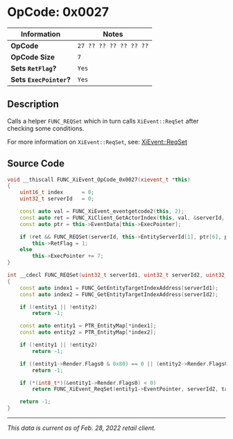 # OpCode: 0x0027

| Information               | Notes |
|---                        |---    |
| **OpCode**                | `27 ?? ?? ?? ?? ?? ??` |
| **OpCode Size**           | `7`   |
| **Sets `RetFlag`?**       | `Yes` |
| **Sets `ExecPointer`?**   | `Yes` |

## Description

Calls a helper `FUNC_REQSet` which in turn calls `XiEvent::ReqSet` after checking some conditions. 

For more information on `XiEvent::ReqSet`, see: [XiEvent::ReqSet](../Event%20VM%20Functions.md#xieventreqset)

## Source Code

```cpp
void __thiscall FUNC_XiEvent_OpCode_0x0027(xievent_t *this)
{
    uint16_t index      = 0;
    uint32_t serverId   = 0;

    const auto val = FUNC_XiEvent_eventgetcode2(this, 2);
    const auto ret = FUNC_XiClient_GetActorIndex(this, val, &serverId, &index);
    const auto ptr = this->EventData[this->ExecPointer];

    if (ret && FUNC_REQSet(serverId, this->EntityServerId[1], ptr[6], ptr[1]) == 2)
        this->RetFlag = 1;
    else
        this->ExecPointer += 7;
}

int __cdecl FUNC_REQSet(uint32_t serverId1, uint32_t serverId2, uint32_t tagNum, uint16_t priority)
{
    const auto index1 = FUNC_GetEntityTargetIndexAddress(serverId1);
    const auto index2 = FUNC_GetEntityTargetIndexAddress(serverId2);

    if (!entity1 || !entity2)
        return -1;

    const auto entity1 = PTR_EntityMap[*index1];
    const auto entity2 = PTR_EntityMap[*index2]; 

    if (!entity1 || !entity2)
        return -1;

    if ((entity1->Render.Flags0 & 0x80) == 0 || (entity2->Render.Flags0 & 0x80) == 0)
        return -1;

    if (*(int8_t*)(&entity1->Render.Flags0) < 0)
        return FUNC_XiEvent_ReqSet(entity1->EventPointer, serverId2, tagNum, priority);

    return -1;
}
```

---

_This data is current as of Feb. 28, 2022 retail client._